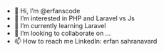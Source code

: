 - 👋 Hi, I’m @erfanscode
- 👀 I’m interested in PHP and Laravel vs Js
- 🌱 I’m currently learning Laravel
- 💞️ I’m looking to collaborate on ...
- 📫 How to reach me LinkedIn: erfan sahranavard 

<!---
erfanscode/erfanscode is a ✨ special ✨ repository because its `README.md` (this file) appears on your GitHub profile.
You can click the Preview link to take a look at your changes.
--->
